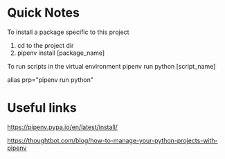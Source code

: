# Quick Notes
To install a package specific to this project
1. cd to the project dir
2. pipenv install [package_name]

To run scripts in the virtual environment
pipenv run python [script_name]

alias prp="pipenv run python"

# Useful links
https://pipenv.pypa.io/en/latest/install/

https://thoughtbot.com/blog/how-to-manage-your-python-projects-with-pipenv